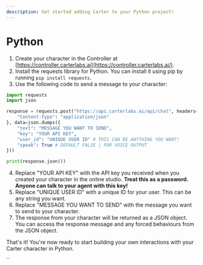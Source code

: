 ```yaml
---
description: Get started adding Carter to your Python project!
---
```


# Python

1. Create your character in the Controller at [https://controller.carterlabs.ai](https://controller.carterlabs.ai/).
2. Install the requests library for Python. You can install it using pip by running `pip install requests`.
3. Use the following code to send a message to your character:

```python
import requests
import json

response = requests.post("https://api.carterlabs.ai/api/chat", headers={
    "Content-Type": "application/json"
}, data=json.dumps({
    "text": "MESSAGE YOU WANT TO SEND",
    "key": "YOUR API KEY",
    "user_id": "UNIQUE USER ID" # THIS CAN BE ANYTHING YOU WANT!
    "speak": True # DEFAULT FALSE | FOR VOICE OUTPUT
}))

print(response.json())

```

4. Replace "YOUR API KEY" with the API key you received when you created your character in the online studio. **Treat this as a password. Anyone can talk to your agent with this key!**
5. Replace "UNIQUE USER ID" with a unique ID for your user. This can be any string you want.
6. Replace "MESSAGE YOU WANT TO SEND" with the message you want to send to your character.
7. The response from your character will be returned as a JSON object. You can access the response message and any forced behaviours from the JSON object.

That's it! You're now ready to start building your own interactions with your Carter character in Python.

\`\`
